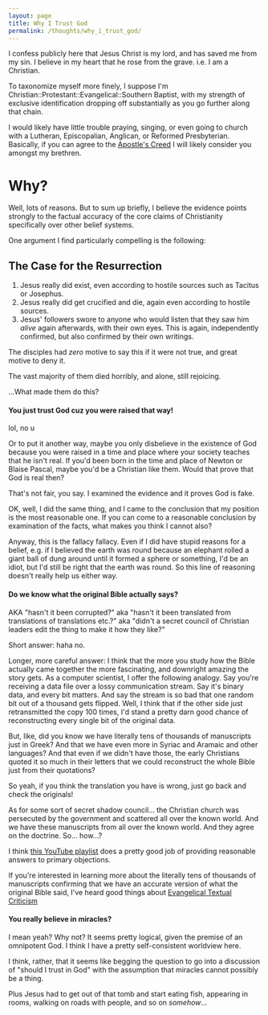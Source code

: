 ```yaml
---
layout: page
title: Why I Trust God
permalink: /thoughts/why_i_trust_god/
---
```


I confess publicly here that Jesus Christ is my lord, and has saved me from my sin. I believe in my heart that he rose from the grave. i.e. I am a Christian. 

To taxonomize myself more finely, I suppose I'm Christian::Protestant::Evangelical::Southern Baptist, with my strength of exclusive identification dropping off substantially as you go further along that chain. 

I would likely have little trouble praying, singing, or even going to church with a Lutheran, Episcopalian, Anglican, or Reformed Presbyterian. Basically, if you can agree to the [Apostle's Creed](https://en.wikipedia.org/wiki/Apostles%27_Creed) I will likely consider you amongst my brethren. 

# Why?
Well, lots of reasons. But to sum up briefly, I believe the evidence points strongly to the factual accuracy of the core claims of Christianity specifically over other belief systems.

One argument I find particularly compelling is the following: 

## The Case for the Resurrection
1. Jesus really did exist, even according to hostile sources such as Tacitus or Josephus. 
2. Jesus really did get crucified and die, again even according to hostile sources. 
3. Jesus' followers swore to anyone who would listen that they saw him _alive_ again afterwards, with their own eyes. This is again, independently confirmed, but also confirmed by their own writings.

The disciples had _zero_ motive to say this if it were not true, and great motive to deny it. 

The vast majority of them died horribly, and alone, still rejoicing. 

...What made them do this?


#### You just trust God cuz you were raised that way!
lol, no u 

Or to put it another way, maybe you only disbelieve in the existence of God because you were raised in a time and place where your society teaches that he isn't real. If you'd been born in the time and place of Newton or Blaise Pascal, maybe you'd be a Christian like them. Would that prove that God is real then?

That's not fair, you say. I examined the evidence and it proves God is fake. 

OK, well, I did the same thing, and I came to the conclusion that my position is the most reasonable one. If you can come to a reasonable conclusion by examination of the facts, what makes you think I cannot also?

Anyway, this is the fallacy fallacy. Even if I did have stupid reasons for a belief, e.g. if I believed the earth was round because an elephant rolled a giant ball of dung around until it formed a sphere or something, I'd be an idiot, but I'd still be right that the earth was round. So this line of reasoning doesn't really help us either way.


#### Do we know what the original Bible actually says?
AKA "hasn't it been corrupted?" aka "hasn't it been translated from translations of translations etc.?" aka "didn't a secret council of Christian leaders edit the thing to make it how they like?"

Short answer: haha no. 

Longer, more careful answer: I think that the more you study how the Bible actually came together the more fascinating, and downright amazing the story gets. As a computer scientist, I offer the following analogy. Say you're receiving a data file over a lossy communication stream. Say it's binary data, and every bit matters. And say the stream is so bad that one random bit out of a thousand gets flipped. Well, I think that if the other side just retransmitted the copy 100 times, I'd stand a pretty darn good chance of reconstructing every single bit of the original data.

But, like, did you know we have literally tens of thousands of manuscripts just in Greek? And that we have even more in Syriac and Aramaic and other languages? And that even if we didn't have those, the early Christians quoted it so much in their letters that we could reconstruct the whole Bible just from their quotations? 

So yeah, if you think the translation you have is wrong, just go back and check the originals!

As for some sort of secret shadow council... the Christian church was persecuted by the government and scattered all over the known world. And we have these manuscripts from all over the known world. And they agree on the doctrine. So... how...?

I think [this YouTube playlist](https://www.youtube.com/playlist?list=PLZ3iRMLYFlHuhA0RPKZFHVcjIMN_-F596) does a pretty good job of providing reasonable answers to primary objections. 

If you're interested in learning more about the literally tens of thousands of manuscripts confirming that we have an accurate version of what the original Bible said, I've heard good things about [Evangelical Textual Criticism](https://evangelicaltextualcriticism.blogspot.com/p/resources.html)

#### You really believe in miracles? 
I mean yeah? Why not? It seems pretty logical, given the premise of an omnipotent God. I think I have a pretty self-consistent worldview here. 

I think, rather, that it seems like begging the question to go into a discussion of "should I trust in God" with the assumption that miracles cannot possibly be a thing.

Plus Jesus had to get out of that tomb and start eating fish, appearing in rooms, walking on roads with people, and so on _somehow_...